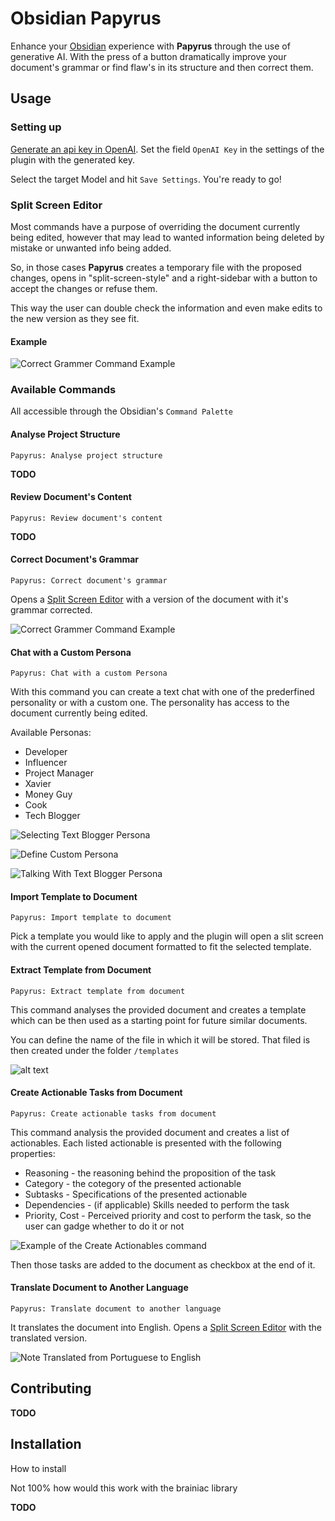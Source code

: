 # Obsidian Papyrus

Enhance your [Obsidian](https://github.com/blacksmithgu/obsidian-dataview?tab=readme-ov-file) experience with **Papyrus** through the use of generative AI. With the press of a button dramatically improve your document's grammar or find flaw's in its structure and then correct them.

## Usage

### Setting up

[Generate an api key in OpenAI](https://platform.openai.com/api-keys). Set the field `OpenAI Key` in the settings of the plugin with the generated key.

Select the target Model and hit `Save Settings`. You're ready to go!

### Split Screen Editor

Most commands have a purpose of overriding the document currently being edited, however that may lead to wanted information being deleted by mistake or unwanted info being added. 

So, in those cases **Papyrus** creates a temporary file with the proposed changes, opens in "split-screen-style" and a right-sidebar with a button to accept the changes or refuse them.

This way the user can double check the information and even make edits to the new version as they see fit.

#### Example

![Correct Grammer Command Example](docs/img/CorrectGrammar.example.png)

### Available Commands

All accessible through the Obsidian's `Command Palette`

#### Analyse Project Structure

`Papyrus: Analyse project structure`

**TODO**

#### Review Document's Content

`Papyrus: Review document's content`

**TODO**

#### Correct Document's Grammar

`Papyrus: Correct document's grammar`

Opens a [Split Screen Editor](#split-screen-editor) with a version of the document with it's grammar corrected.

![Correct Grammer Command Example](docs/img/CorrectGrammar.example.png)

#### Chat with a Custom Persona

`Papyrus: Chat with a custom Persona`

With this command you can create a text chat with one of the prederfined personality or with a custom one. The personality has access to the document currently being edited.

Available Personas:
- Developer
- Influencer
- Project Manager
- Xavier
- Money Guy
- Cook
- Tech Blogger

![Selecting Text Blogger Persona](docs/img/SelectTextBloggerPersona.example.png)

![Define Custom Persona](docs/img/CustomPersona.example.png)

![Talking With Text Blogger Persona](docs/img/ChattingWithTextBloggerPersona.example.png)

#### Import Template to Document

`Papyrus: Import template to document`

Pick a template you would like to apply and the plugin will open a slit screen with the current opened document formatted to fit the selected template.

#### Extract Template from Document

`Papyrus: Extract template from document`

This command analyses the provided document and creates a template which can be then used as a starting point for future similar documents.

You can define the name of the file in which it will be stored. That filed is then created under the folder `/templates`

![alt text](docs/img/ExtractTemplatePrompt_example.png)

#### Create Actionable Tasks from Document

`Papyrus: Create actionable tasks from document`

This command analysis the provided document and creates a list of actionables. Each listed actionable is presented with the following properties:
- Reasoning - the reasoning behind the proposition of the task
- Category - the cotegory of the presented actionable
- Subtasks - Specifications of the presented actionable
- Dependencies - (if applicable) Skills needed to perform the task
- Priority, Cost - Perceived priority and cost to perform the task, so the user can gadge whether to do it or not

![Example of the Create Actionables command](docs/img/ActionableExample.png)

Then those tasks are added to the document as checkbox at the end of it.

#### Translate Document to Another Language

`Papyrus: Translate document to another language`

It translates the document into English. Opens a [Split Screen Editor](#split-screen-editor) with the translated version.

![Note Translated from Portuguese to English](docs/img/TranslateDocumentToAnotherLanguage.example.png)

## Contributing

**TODO**

## Installation

How to install

Not 100% how would this work with the brainiac library

**TODO**
